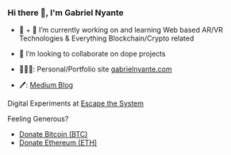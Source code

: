 ### Hi there 👋, I'm Gabriel Nyante

<!--
**heregoes/heregoes** is a ✨ _special_ ✨ repository because its `README.md` (this file) appears on your GitHub profile. -->

- 🔭 + 🌱 I’m currently working on and learning Web based AR/VR Technologies & Everything Blockchain/Crypto related
- 👯 I’m looking to collaborate on dope projects

- 👨🏾‍💻: Personal/Portfolio site [gabrielnyante.com](https://gabrielnyante.com/) 
- 🖊: [Medium Blog](https://medium.com/@gabnyante)

Digital Experiments at [Escape the System](https://escape-system.herokuapp.com/) 


Feeling Generous?
- [Donate Bitcoin (BTC)](https://www.blockchain.com/btc/address/39nPG9gCMCiiDAkHpAsh5Kb3QLcnXoev4N)
- [Donate Ethereum (ETH)](https://www.blockchain.com/eth/address/0x7a1337f0fF0E1F49C9E90dbF269E3134669860d9)


